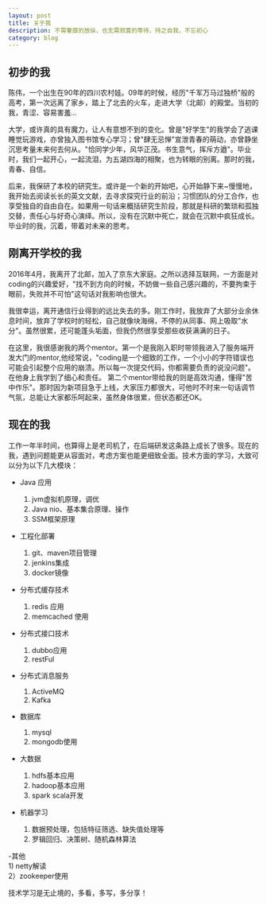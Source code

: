 ```yaml
---
layout: post
title: 关于我
description: 不需奢靡的放纵，也无需寂寞的等待，持之自我，不忘初心
category: blog
---
```


## 初步的我

陈伟，一个出生在90年的四川农村娃。09年的时候，经历"千军万马过独桥"般的高考，第一次远离了家乡，踏上了北去的火车，走进大学（北邮）的殿堂。当初的我，青涩、容易害羞...

大学，或许真的具有魔力，让人有意想不到的变化。曾是"好学生"的我学会了逃课睡觉玩游戏，亦曾独入图书馆专心学习；曾"肆无忌惮"宣泄青春的萌动，亦曾静坐沉思考量未来何去何从。"恰同学少年，风华正茂。书生意气，挥斥方遒"。毕业时，我们一起开心，一起流泪，为五湖四海的相聚，也为转眼的别离。那时的我，青春、自信。

后来，我保研了本校的研究生。或许是一个新的开始吧，心开始静下来~慢慢地，我开始去阅读长长的英文文献，去寻求探究行业的前沿；习惯团队的分工合作，也享受独自的自由自在。如果用一句话来概括研究生阶段，那就是科研的繁琐和孤独交替，责任心与好奇心演绎。所以，没有在沉默中死亡，就会在沉默中疯狂成长。毕业时的我，沉着，带着对未来的思考。


## 刚离开学校的我

2016年4月，我离开了北邮，加入了京东大家庭。之所以选择互联网，一方面是对coding的兴趣爱好，"找不到方向的时候，不妨做一些自己感兴趣的，不要拘束于眼前，失败并不可怕"这句话对我影响也很大。

我很幸运，离开通信行业得到的远比失去的多。刚工作时，我放弃了大部分业余休息时间，放弃了学校时的轻松，自己就像块海绵，不停的从同事、网上吸取"水分"。虽然很累，还可能蓬头垢面，但我仍然很享受那些收获满满的日子。

在这里，我很感谢我的两个mentor。第一个是我刚入职时带领我进入了服务端开发大门的mentor,他经常说，"coding是一个细致的工作，一个小小的字符错误也可能会引起整个应用的崩溃。所以每一次提交代码，你都需要负责的说没问题"。在他身上我学到了细心和责任。
第二个mentor带给我的则是高效沟通，懂得"苦中作乐"。那时因为新项目急于上线，大家压力都很大，可他时不时来一句话调节气氛，总能让大家都乐呵起来，虽然身体很累，但状态都还OK。

## 现在的我

工作一年半时间，也算得上是老司机了，在后端研发这条路上成长了很多。现在的我，遇到问题能更从容面对，考虑方案也能更细致全面。技术方面的学习，大致可以分为以下几大模块：
- Java 应用<br />
	1) jvm虚拟机原理，调优<br />
	2) Java nio、基本集合原理、操作<br />
	3) SSM框架原理<br />

- 工程化部署<br />
	1) git、maven项目管理<br />
	2) jenkins集成<br />
	3) docker镜像<br />

- 分布式缓存技术<br />
	1) redis 应用<br />
	2) memcached 使用<br />

- 分布式接口技术<br />
	1) dubbo应用<br />
	2) restFul<br />

- 分布式消息服务<br />
	1) ActiveMQ<br />
	2) Kafka<br />

- 数据库<br />
	1) mysql<br />
	2) mongodb使用<br />

- 大数据<br />
	1) hdfs基本应用<br />
	2) hadoop基本应用<br />
	3) spark scala开发<br />

- 机器学习<br />
	1) 数据预处理，包括特征筛选、缺失值处理等<br />
	2) 罗辑回归、决策树、随机森林算法<br />
	
-其他<br />
	1) netty解读<br />
	2）zookeeper使用<br />
	
技术学习是无止境的，多看，多写，多分享！


[BeiYuu]:    http://beiyuu.com  "BeiYuu"

